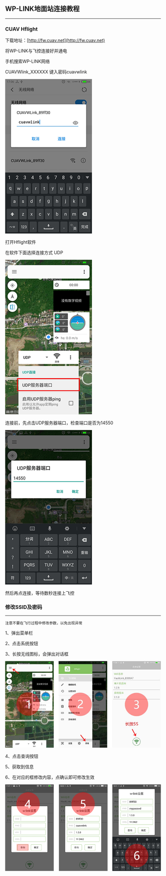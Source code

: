 ## WP-LINK地面站连接教程

---

### CUAV Hflight

下载地址：[http://fw.cuav.net](http://fw.cuav.net)

将WP-LINK与飞控连接好并通电

手机搜索WP-LINK网络

CUAVWlink\_XXXXXX  键入密码cuavwlink

![](/assets/password.png)

打开Hflight软件

在软件下面选择连接方式  UDP

![](/assets/hfudp.png)

连接前，先点击UDP服务器端口，检查端口是否为14550

![](/assets/14550udp.png)

然后再点连接，等待数秒连接上飞控

### 修改SSID及密码

---

```
注意不要在飞行过程中修改参数，以免出现异常
```

1、弹出菜单栏

2、点击系统按钮

3、长按无线图标，会弹出对话框

![](/assets/WP-LINK2.jpg)

4、点击查询按钮

5、获取到信息

6、在对应的框修改内容，点确认即可修改生效

![](/assets/WP-LINK3.png)

